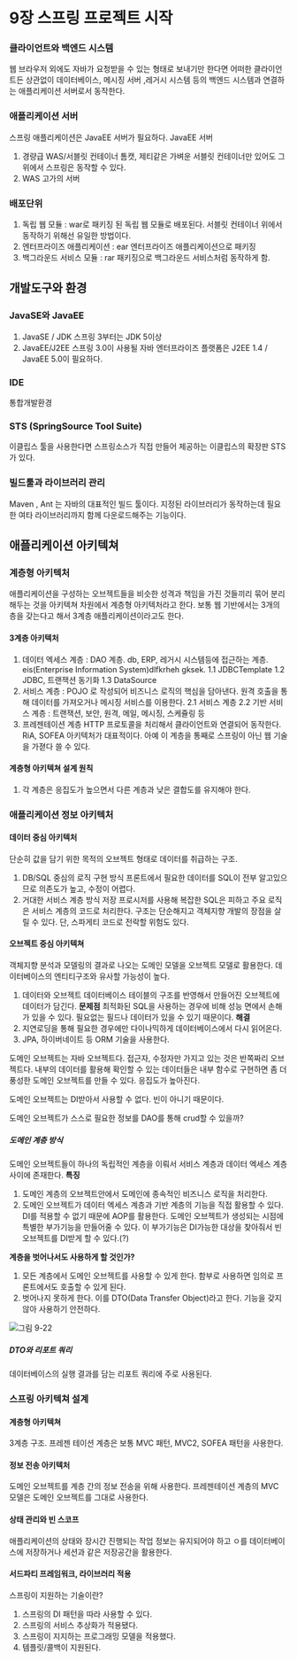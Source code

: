 # 9장 스프링 프로젝트 시작
### 클라이언트와 백엔드 시스템 
웹 브라우저 외에도 자바가 요청받을 수 있는 형태로 보내기만 한다면 어떠한 클라이언트든 상관없이 데이터베이스, 메시징 서버 ,레거시 시스템 등의 백엔드 시스템과 연결하는 애플리케이션 서버로서 동작한다. 
### 애플리케이션 서버 
스프링 애플리케이션은 JavaEE 서버가 필요하다.
JavaEE 서버 
1. 경량급 WAS/서블릿 컨테이너 
톰캣, 제티같은 가벼운 서블릿 컨테이너만 있어도 그 위에서 스프링은 동작할 수 있다. 
2. WAS 
고가의 서버 

### 배포단위 
1. 독립 웹 모듈 : war로 패키징 된 독립 웹 모듈로 배포된다. 서블릿 컨테이너 위에서 동작하기 위해선 유일한 방법이다. 
2. 엔터프라이즈 애플리케이션 : ear 엔터프라이즈 애플리케이션으로 패키징 
3. 백그라운드 서비스 모듈 : rar 패키징으로 백그라운드 서비스처럼 동작하게 함.

## 개발도구와 환경 
### JavaSE와 JavaEE 
1. JavaSE / JDK 
스프링 3부터는 JDK 5이상 
2. JavaEE/J2EE 
스프링 3.0이 사용될 자바 엔터프라이즈 플랫폼은 J2EE 1.4 / JavaEE 5.0이 필요하다. 
### IDE 
통합개발환경 
### STS (SpringSource Tool Suite)
이클립스 툴을 사용한다면 스프링소스가 직접 만들어 제공하는 이클립스의 확장판 STS가 있다.
### 빌드툴과 라이브러리 관리 
Maven , Ant 는 자바의 대표적인 빌드 툴이다. 지정된 라이브러리가 동작하는데 필요한 여타 라이브러리까지 함께 다운로드해주는 기능이다. 

## 애플리케이션 아키텍쳐 
### 계층형 아키텍처 
애플리케이션을 구성하는 오브젝트들을 비슷한 성격과 책임을 가진 것들끼리 묶어 분리해두는 것을 아키텍쳐 차원에서 계층형 아키텍처라고 한다. 보통 웹 기반에서는 3개의 층을 갖는다고 해서 3계층 애플리케이션이라고도 한다. 
#### 3계층 아키텍처 
1. 데이터 엑세스 계층 : DAO 계층. db, ERP, 레거시 시스템등에 접근하는 계층. eis(Enterprise Information System)dlfkrheh gksek. 
1.1 JDBCTemplate
1.2 JDBC, 트랜잭션 동기화
1.3 DataSource
2. 서비스 계층 : POJO 로 작성되어 비즈니스 로직의 핵심을 담아낸다. 원격 호출을 통해 데이터를 가져오거나 메시징 서비스를 이용한다. 
2.1 서비스 계층
2.2 기반 서비스 계층 : 트랜잭션, 보안, 원격, 메일, 메시징, 스케쥴링 등 
3. 프레젠테이션 계층 
HTTP 프로토콜을 처리해서 클라이언트와 연결되어 동작한다. 
RiA, SOFEA 아키텍처가 대표적이다. 아예 이 계층을 통째로 스프링이 아닌 웹 기술을 가젿다 쓸 수 있다.

#### 계층형 아키텍쳐 설계 원칙 
1. 각 계층은 응집도가 높으면서 다른 계층과 낮은 결합도를 유지해야 한다.

### 애플리케이션 정보 아키텍처 
#### 데이터 중심 아키텍처
단순히 값을 담기 위한 목적의 오브젝트 형태로 데이터를 취급하는 구조. 
1. DB/SQL 중심의 로직 구현 방식 
프론트에서 필요한 데이터를 SQL이 전부 알고있으므로 의존도가 높고, 수정이 어렵다. 
2. 거대한 서비스 계층 방식 
저장 프로시저를 사용해 복잡한 SQL은 피하고 주요 로직은 서비스 계층의 코드로 처리한다.  구조는 단순해지고 객체지향 개발의 장점을 살릴 수 있다. 단, 스파게티 코드로 전락할 위험도 있다. 
#### 오브젝트 중심 아키텍쳐 
객체지향 분석과 모델링의 결과로 나오는 도메인 모델을 오브젝트 모델로 활용한다. 데이터베이스의 엔티티구조와 유사할 가능성이 높다. 
1. 데이터와 오브젝트 
데이터베이스 테이블의 구조를 반영해서 만들어진 오브젝트에 데이터가 담긴다. 
**문제점**
최적화된 SQL을 사용하는 경우에 비해 성능 면에서 손해가 있을 수 있다. 필요없는 필드나 데이터가 있을 수 있기 때문이다. 
**해결**
1. 지연로딩을 통해 필요한 경우에만 다이나믹하게 데이터베이스에서 다시 읽어온다.
2. JPA, 하이버네이트 등 ORM 기술을 사용한다. 
 
 도메인 오브젝트는 자바 오브젝트다. 접근자, 수정자만 가지고 있는 것은 반쪽짜리 오브젝트다. 내부의 데이터를 활용해 확인할 수 있는 데이터들은 내부 함수로 구현하면 좀 더 풍성한 도메인 오브젝트를 만들 수 있다. 응집도가 높아진다. 

도메인 오브젝트는 DI받아서 사용할 수 없다. 빈이 아니기 때문이다. 

도메인 오브젝트가 스스로 필요한 정보를 DAO를 통해 crud할 수 있을까?
##### 도메인 계층 방식 
도메인 오브젝트들이 하나의 독립적인 계층을 이뤄서 서비스 계층과 데이터 엑세스 계층 사이에 존재한다. 
**특징**
1. 도메인 계층의 오브젝트안에서 도메인에 종속적인 비즈니스 로직을 처리한다. 
2. 도메인 오브젝트가 데이터 엑세스 계층과 기반 계층의 기능을 직접 활용할 수 있다. DI를 적용할 수 없기 때문에 AOP를 활용한다. 도메인 오브젝트가 생성되는 시점에 특별한 부가기능을 만들어줄 수 있다. 이 부가기능은 DI가능한 대상을 찾아줘서 빈 오브젝트를 DI받게 할 수 있다.(?) 

**계층을 벗어나서도 사용하게 할 것인가?**
1. 모든 계층에서 도메인 오브젝트를 사용할 수 있게 한다. 
 함부로 사용하면 임의로 프론트에서도 호출할 수 있게 된다.
 2. 벗어나지 못하게 한다. 이를 DTO(Data Transfer Object)라고 한다. 기능을 갖지 않아 사용하기 안전하다. 

![그림 9-22](url)

##### DTO와 리포트 쿼리 
데이터베이스의 실행 결과를 담는 리포트 쿼리에 주로 사용된다.

### 스프링 아키텍쳐 설계 
#### 계층형 아키텍쳐 
3계층 구조. 프레젠 테이션 계층은 보통 MVC 패턴, MVC2, SOFEA 패턴을 사용한다.
#### 정보 전송 아키텍처 
도메인 오브젝트를 계층 간의 정보 전송을 위해 사용한다. 프레젠테이션 계층의 MVC 모델은 도메인 오브젝트를 그대로 사용한다. 
#### 상태 관리와 빈 스코프 
애플리케이션의 상태와 장시간 진행되는 작업 정보는 유지되어야 하고 ㅇ를 데이터베이스에 저장하거나 세션과 같은 저장공간을 활용한다. 
#### 서드파티 프레임워크, 라이브러리 적용 
스프링이 지원하는 기술이란?
1. 스프링의 DI 패턴을 따라 사용할 수 있다.
2. 스프링의 서비스 추상화가 적용됐다. 
3. 스프링이 지지하는 프로그래밍 모델을 적용했다.
4. 템플릿/콜백이 지원된다.
